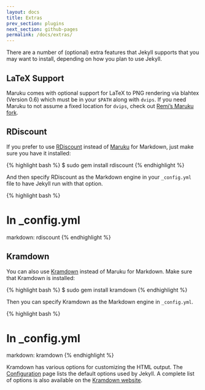 ```yaml
---
layout: docs
title: Extras
prev_section: plugins
next_section: github-pages
permalink: /docs/extras/
---
```


There are a number of (optional) extra features that Jekyll supports that you
may want to install, depending on how you plan to use Jekyll.

## LaTeX Support

Maruku comes with optional support for LaTeX to PNG rendering via blahtex
(Version 0.6) which must be in your `$PATH` along with `dvips`. If you need
Maruku to not assume a fixed location for `dvips`, check out [Remi’s Maruku
fork](http://github.com/remi/maruku).

## RDiscount

If you prefer to use [RDiscount](http://github.com/rtomayko/rdiscount) instead
of [Maruku](http://github.com/bhollis/maruku) for Markdown, just make sure you have
it installed:

{% highlight bash %}
$ sudo gem install rdiscount
{% endhighlight %}

And then specify RDiscount as the Markdown engine in your `_config.yml` file to
have Jekyll run with that option.

{% highlight bash %}
# In _config.yml
markdown: rdiscount
{% endhighlight %}

## Kramdown

You can also use [Kramdown](http://kramdown.rubyforge.org/) instead of Maruku
for Markdown. Make sure that Kramdown is installed:

{% highlight bash %}
$ sudo gem install kramdown
{% endhighlight %}

Then you can specify Kramdown as the Markdown engine in `_config.yml`.

{% highlight bash %}
# In _config.yml
markdown: kramdown
{% endhighlight %}

Kramdown has various options for customizing the HTML output. The
[Configuration](/docs/configuration/) page lists the default options used by
Jekyll. A complete list of options is also available on the [Kramdown
website](http://kramdown.rubyforge.org/options.html).
